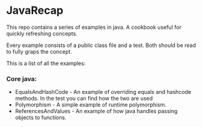 # JavaRecap
This repo contains a series of examples in java. A cookbook useful for quickly refreshing concepts. 

Every example consists of a public class file and a test. Both should be read to fully graps the concept.

This is a list of all the examples:

### Core java:

* EqualsAndHashCode - An example of overriding equals and hashcode methods. In the test you can find how the two are used
* Polymorphism - A simple example of runtime polymorphism.
* ReferencesAndValues - An example of how java handles passing objects to functions.